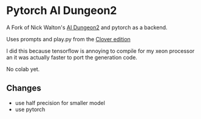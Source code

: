 # Pytorch AI Dungeon2

A Fork of Nick Walton's [AI Dungeon2](https://github.com/AIDungeon/AIDungeon) and pytorch as a backend. 

Uses prompts and play.py from the [Clover edition](https://github.com/cloveranon/Clover-Edition)

I did this because tensorflow is annoying to compile for my xeon processor an it was actually faster to port the generation code.

No colab yet.

## Changes

- use half precision for smaller model
- use pytorch

